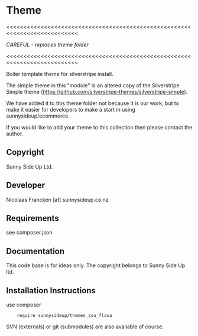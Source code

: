 Theme
================================================================================

<<<<<<<<<<<<<<<<<<<<<<<<<<<<<<<<<<<<<<<<<<<<<<<<<<<<<<<<<<<<<<<<<<<<<<<<<<<

*_CAREFUL - replaces theme folder_*

<<<<<<<<<<<<<<<<<<<<<<<<<<<<<<<<<<<<<<<<<<<<<<<<<<<<<<<<<<<<<<<<<<<<<<<<<<<




Boiler template theme for silverstripe install.

The simple theme in this "module" is an altered copy of the
Silverstripe Simple theme (https://github.com/silverstripe-themes/silverstripe-simple).

We have added it to this theme folder not because it is our work,
but to make it easier for developers to make a start in using sunnysideup/ecommerce.

If you would like to add your theme to this collection then please contact the author.


Copyright
-----------------------------------------------
Sunny Side Up Ltd.


Developer
-----------------------------------------------
Nicolaas Francken [at] sunnysideup.co.nz


Requirements
-----------------------------------------------
see composer.json


Documentation
-----------------------------------------------
This code base is for ideas only.  The copyright belongs to
Sunny Side Up ltd.

Installation Instructions
-----------------------------------------------
use composer

```
    require sunnysideup/themes_ssu_flava
```

SVN (externals) or git (submodules) are also available of course.
